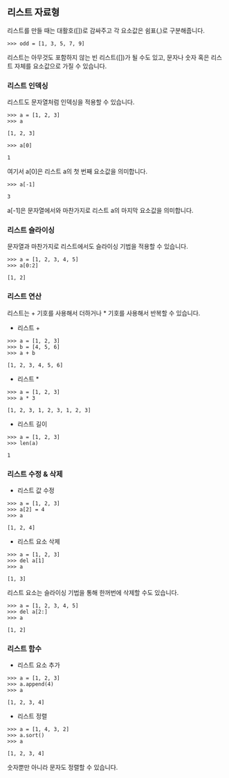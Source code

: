 ## 리스트 자료형
리스트를 만들 때는 대활호([])로 감싸주고 각 요소값은 쉼표(,)로 구분해줍니다.
```
>>> odd = [1, 3, 5, 7, 9]
```
리스트는 아무것도 포함하지 않는 빈 리스트([])가 될 수도 있고, 문자나 숫자 혹은 리스트 자체를 요소값으로 가질 수 있습니다.

### 리스트 인덱싱
리스트도 문자열처럼 인덱싱을 적용할 수 있습니다.
```
>>> a = [1, 2, 3]
>>> a

[1, 2, 3]
```
```
>>> a[0]

1
```
여기서 a[0]은 리스트 a의 첫 번째 요소값을 의미합니다.
```
>>> a[-1]

3
```
a[-1]은 문자열에서와 마찬가지로 리스트 a의 마지막 요소값을 의미합니다.

### 리스트 슬라이싱
문자열과 마찬가지로 리스트에서도 슬라이싱 기법을 적용할 수 있습니다.
```
>>> a = [1, 2, 3, 4, 5]
>>> a[0:2]

[1, 2]
```

### 리스트 연산
리스트는 + 기호를 사용해서 더하거나 * 기호를 사용해서 반복할 수 있습니다. <br />

- 리스트 +
```
>>> a = [1, 2, 3]
>>> b = [4, 5, 6]
>>> a + b

[1, 2, 3, 4, 5, 6]
```

- 리스트 *
```
>>> a = [1, 2, 3]
>>> a * 3

[1, 2, 3, 1, 2, 3, 1, 2, 3]
```

- 리스트 길이
```
>>> a = [1, 2, 3]
>>> len(a)

1
```

### 리스트 수정 & 삭제
- 리스트 값 수정
```
>>> a = [1, 2, 3]
>>> a[2] = 4
>>> a

[1, 2, 4]
```

- 리스트 요소 삭제
```
>>> a = [1, 2, 3]
>>> del a[1]
>>> a

[1, 3]
```
리스트 요소는 슬라이싱 기법을 통해 한꺼번에 삭제할 수도 있습니다.
```
>>> a = [1, 2, 3, 4, 5]
>>> del a[2:]
>>> a

[1, 2]
```

### 리스트 함수
- 리스트 요소 추가
```
>>> a = [1, 2, 3]
>>> a.append(4)
>>> a

[1, 2, 3, 4]
```

- 리스트 정렬
```
>>> a = [1, 4, 3, 2]
>>> a.sort()
>>> a

[1, 2, 3, 4]
```
숫자뿐만 아니라 문자도 정렬할 수 있습니다.
